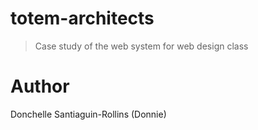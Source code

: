 # totem-architects
>Case study of the web system for web design class


# Author
Donchelle Santiaguin-Rollins (Donnie)
